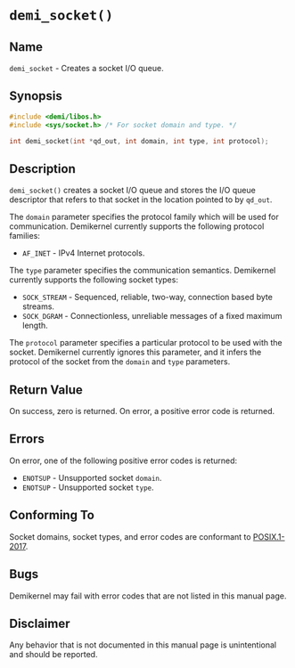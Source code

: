 # `demi_socket()`

## Name

`demi_socket` - Creates a socket I/O queue.

## Synopsis

```c
#include <demi/libos.h>
#include <sys/socket.h> /* For socket domain and type. */

int demi_socket(int *qd_out, int domain, int type, int protocol);
```

## Description

`demi_socket()` creates a socket I/O queue and stores the I/O queue descriptor that refers to that socket in the
location pointed to by `qd_out`.

The `domain` parameter specifies the protocol family which will be used for communication. Demikernel currently supports
the following protocol families:

- `AF_INET` - IPv4 Internet protocols.

The `type` parameter specifies the communication semantics. Demikernel currently supports the following socket types:

- `SOCK_STREAM` - Sequenced, reliable, two-way, connection based byte streams.
- `SOCK_DGRAM` - Connectionless, unreliable messages of a fixed maximum length.

The `protocol` parameter specifies a particular protocol to be used with the socket. Demikernel currently ignores this
parameter, and it infers the protocol of the socket from the `domain` and `type` parameters.

## Return Value

On success, zero is returned. On error, a positive error code is returned.

## Errors

On error, one of the following positive error codes is returned:

- `ENOTSUP` - Unsupported socket `domain`.
- `ENOTSUP` - Unsupported socket `type`.

## Conforming To

Socket domains, socket types, and error codes are conformant to
[POSIX.1-2017](https://pubs.opengroup.org/onlinepubs/9699919799/nframe.html).

## Bugs

Demikernel may fail with error codes that are not listed in this manual page.

## Disclaimer

Any behavior that is not documented in this manual page is unintentional and should be reported.
